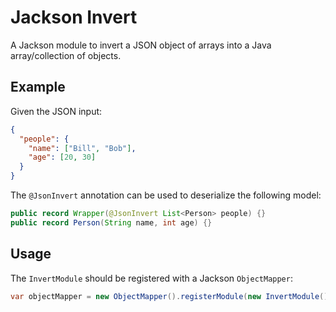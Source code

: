 # Jackson Invert

A Jackson module to invert a JSON object of arrays into a Java array/collection
of objects.

## Example

Given the JSON input:

```json
{
  "people": {
    "name": ["Bill", "Bob"],
    "age": [20, 30]
  }
}
```

The ``@JsonInvert`` annotation can be used to deserialize the following model:

```java
public record Wrapper(@JsonInvert List<Person> people) {}
public record Person(String name, int age) {}
```

## Usage

The ``InvertModule`` should be registered with a Jackson ``ObjectMapper``:

```java
var objectMapper = new ObjectMapper().registerModule(new InvertModule());
```
